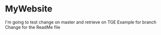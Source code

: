 # MyWebsite
I'm going to test change on master and retrieve on TGE
Example for branch
Change for the ReadMe file
